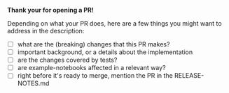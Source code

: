 
**Thank your for opening a PR!**

Depending on what your PR does, here are a few things you might want to address in the description:
+ [ ] what are the (breaking) changes that this PR makes?
+ [ ] important background, or a details about the implementation
+ [ ] are the changes covered by tests? 
+ [ ] are example-notebooks affected in a relevant way?
+ [ ] right before it's ready to merge, mention the PR in the RELEASE-NOTES.md
